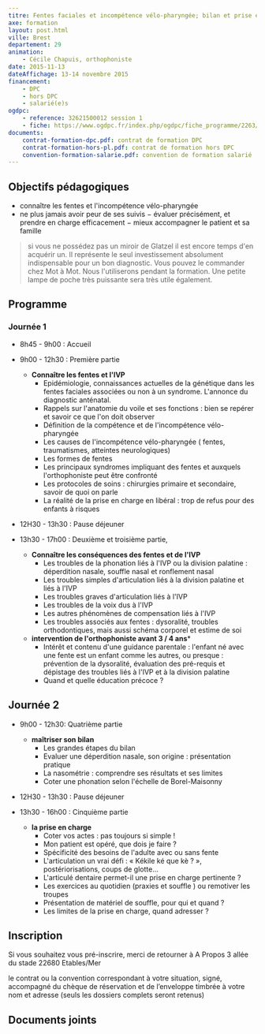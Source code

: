 ```yaml
---
titre: Fentes faciales et incompétence vélo-pharyngée; bilan et prise en charge du nourrisson à l’adulte
axe: formation
layout: post.html
ville: Brest
departement: 29
animation:
    - Cécile Chapuis, orthophoniste
date: 2015-11-13
dateAffichage: 13-14 novembre 2015
financement:
    - DPC
    - hors DPC
    - salarié(e)s
ogdpc:
    - reference: 32621500012 session 1
    - fiche: https://www.ogdpc.fr/index.php/ogdpc/fiche_programme/2263/77561
documents:
    contrat-formation-dpc.pdf: contrat de formation DPC
    contrat-formation-hors-pl.pdf: contrat de formation hors DPC
    convention-formation-salarie.pdf: convention de formation salarié
---
```

## Objectifs pédagogiques

- connaître les fentes et l'incompétence vélo-pharyngée
- ne plus jamais avoir peur de ses suivis
− évaluer précisément, et prendre en charge efficacement
− mieux accompagner le patient et sa famille

> si vous ne possédez pas un miroir de Glatzel il est encore temps d'en acquérir un. Il représente le seul investissement absolument indispensable pour un bon diagnostic. Vous pouvez
> le commander chez Mot à Mot. Nous l'utiliserons pendant la formation. 
> Une petite lampe de poche très puissante sera très utile également.

## Programme

### Journée 1

- 8h45 - 9h00 : Accueil
- 9h00 - 12h30 : Première partie 
    - **Connaître les fentes et l'IVP**
        - Epidémiologie, connaissances actuelles de la génétique dans les fentes faciales associées
        ou non à un syndrome. L'annonce du diagnostic anténatal.
        - Rappels sur l'anatomie du voile et ses fonctions : bien se repérer et savoir ce que l'on doit
        observer
        - Définition de la compétence et de l'incompétence vélo-pharyngée
        - Les causes de l'incompétence vélo-pharyngée ( fentes, traumatismes, atteintes
        neurologiques)
        - Les formes de fentes 
        - Les principaux syndromes impliquant des fentes et auxquels l'orthophoniste peut être
        confronté
        - Les protocoles de soins : chirurgies primaire et secondaire, savoir de quoi on parle
        - La réalité de la prise en charge en libéral : trop de refus pour des enfants à risques

- 12H30 - 13h30 : Pause déjeuner 

- 13h30 - 17h00 : Deuxième et troisième partie, 
    - **Connaître les conséquences des fentes et de l'IVP**
        - Les troubles de la phonation liés à l'IVP ou la division palatine : déperdition nasale, souffle
        nasal et ronflement nasal
        - Les troubles simples d'articulation liés à la division palatine et liés à l'IVP
        - Les troubles graves d'articulation liés à l'IVP
        - Les troubles de la voix dus à l'IVP
        - Les autres phénomènes de compensation liés à l'IVP
        - Les troubles associés aux fentes : dysoralité, troubles orthodontiques, mais aussi schéma
        corporel et estime de soi
    - **intervention de l'orthophoniste avant 3 / 4 ans***
        - Intérêt  et contenu d'une guidance parentale : l'enfant né avec une fente est un
        enfant comme les autres, ou presque : prévention de la dysoralité, évaluation des pré-requis et dépistage des troubles liés à l'IVP et à la division palatine
        - Quand et quelle éducation précoce ?

## Journée 2

- 9h00 - 12h30: Quatrième partie
    - **maîtriser son bilan**
        - Les grandes étapes du bilan
        - Evaluer une déperdition nasale, son origine : présentation pratique
        - La nasométrie : comprendre ses résultats et ses limites
        - Coter une phonation selon l'échelle de Borel-Maisonny

- 12H30 - 13h30 : Pause déjeuner 

- 13h30 - 16h00 : Cinquième partie
    - **la prise en charge**
        - Coter vos actes : pas toujours si simple !
        - Mon patient est opéré, que dois je faire ?
        - Spécificité des besoins de l'adulte avec ou sans fente 
        - L'articulation un vrai défi : «  Kékile ké que kè ? », postériorisations, coups de glotte... 
        - L'articulé dentaire permet-il une prise en charge pertinente ?
        - Les exercices au quotidien (praxies et souffle ) ou remotiver les troupes
        - Présentation de matériel de souffle, pour qui et quand ?
        - Les limites de la prise en charge, quand adresser ? 

## Inscription 
<!--
Formation accessible au format DPC :
Inscription sur le site [ogdpc](http://www.ogdpc.fr/)
N° de référence du programme : 32621500012 session 1
[](https://www.ogdpc.fr/index.php/ogdpc/fiche_programme/2263/77561)
Accessible également hors DPC et aux salarié(e)s
-->
Si vous souhaitez vous pré-inscrire, merci de retourner à 
A Propos 
3 allée du stade 
22680 Etables/Mer 

le contrat ou la convention correspondant à votre situation, signé, accompagné du chèque de réservation et de l’enveloppe timbrée à votre nom et adresse (seuls les dossiers complets seront retenus)

## Documents joints
<!--
[Règlement intérieur A Propos](http://www.a-propos-d-orthophonie.fr/IMG/pdf/reglement_interieur_formations_ap.pdf)

[Contrat de formation DPC](http://www.a-propos-d-orthophonie.fr/IMG/pdf/contrat_de_formation_dpc_-signed.pdf)

[Contrat de formation hors DPC](http://www.a-propos-d-orthophonie.fr/IMG/pdf/contrat_de_formation__hors_dpc-signed.pdf)

[Convention de formation salarié(e)s](http://www.a-propos-d-orthophonie.fr/IMG/pdf/convention_de_formation__salarie_s__-signed.pdf)

[Programme de la formation](http://www.a-propos-d-orthophonie.fr/IMG/pdf/programme_dpc.pdf)
-->
